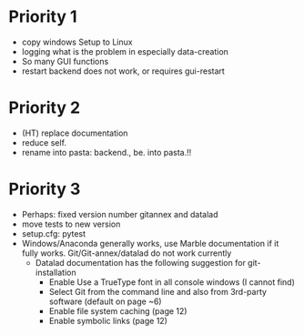 # Priority 1
- copy windows Setup to Linux
- logging what is the problem in especially data-creation
- So many GUI functions
- restart backend does not work, or requires gui-restart

# Priority 2
- (HT) replace documentation
- reduce self.
- rename into pasta: backend., be. into pasta.!!

# Priority 3
- Perhaps: fixed version number gitannex and datalad
- move tests to new version
- setup.cfg: pytest
- Windows/Anaconda generally works, use Marble documentation if it fully works. Git/Git-annex/datalad do not work currently
  - Datalad documentation has the following suggestion for git-installation
    - Enable Use a TrueType font in all console windows  (I cannot find)
    - Select Git from the command line and also from 3rd-party software (default on page ~6)
    - Enable file system caching (page 12)
    - Enable symbolic links (page 12)


